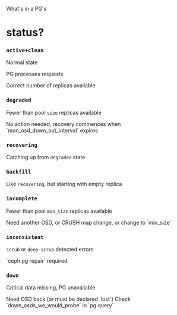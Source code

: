 What's in a PG's
# status?


### `active+clean`
Normal state

PG processes requests

Correct number of replicas available


### `degraded`
Fewer than pool `size` replicas available

<!-- .element class="fragment" -->No action needed, recovery commences when `mon_osd_down_out_interval` expires


### `recovering`
Catching up from `degraded` state


### `backfill`
Like `recovering`, but starting with empty replica


### `incomplete`
Fewer than pool `min_size` replicas available

<!-- .element class="fragment" -->Need another OSD, or CRUSH map change, or change to `min_size`


### `inconsistent`
`scrub` or `deep-scrub` detected errors

<!-- .element class="fragment" --> `ceph pg repair` required


### `down`

Critical data missing, PG unavailable

<!-- .element class="fragment" --> Need OSD back (or must be declared `lost`)

<!-- .element class="fragment" --> Check `down_osds_we_would_probe` in `pg query`